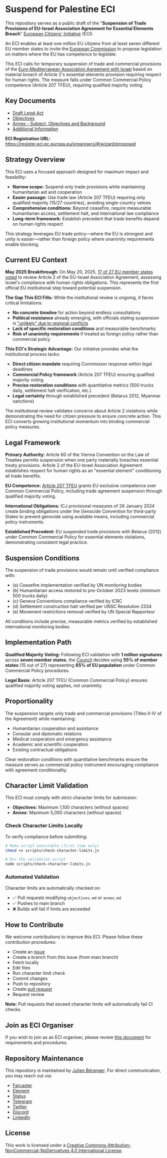 # Suspend for Palestine ECI

This repository serves as a public draft of the "**Suspension of Trade Provisions of EU-Israel Association Agreement for Essential Elements Breach**" [European Citizens' Initiative](https://citizens-initiative.europa.eu/) (ECI). 

An ECI enables at least one million EU citizens from at least seven different EU member states to invite the [European Commission](https://commission.europa.eu/) to propose legislation on matters where the EU has competence to legislate.

This ECI calls for temporary suspension of trade and commercial provisions of the [Euro-Mediterranean Association Agreement with Israel](https://eeas.europa.eu/archives/delegations/israel/documents/eu_israel/asso_agree_en.pdf) based on material breach of Article 2's essential elements provision requiring respect for human rights. The measure falls under Common Commercial Policy competence (Article 207 TFEU), requiring qualified majority voting.

## Key Documents

- [Draft Legal Act](https://github.com/palestine-will-live/eci/blob/main/legal-act/draft-legal-act.md)
- [Objectives](https://github.com/palestine-will-live/eci/blob/main/objectives.md)
- [Annex - Subject, Objectives and Background](https://github.com/palestine-will-live/eci/blob/main/annex.md)
- [Additional Information](https://github.com/palestine-will-live/eci/blob/main/additional-information/additional-information.md)

**ECI Registration URL:** https://register.eci.ec.europa.eu/organisers/#/wizard/proposed

## Strategy Overview

This ECI uses a focused approach designed for maximum impact and feasibility:

- **Narrow scope:** Suspend only trade provisions while maintaining humanitarian aid and cooperation
- **Easier passage:** Use trade law (Article 207 TFEU) requiring only qualified majority (15/27 countries), avoiding single-country vetoes
- **Comprehensive conditions:** Beyond ceasefire, require measurable humanitarian access, settlement halt, and international law compliance
- **Long-term framework:** Establish precedent that trade benefits depend on human rights respect

This strategy leverages EU trade policy—where the EU is strongest and unity is easier—rather than foreign policy where unanimity requirements enable blocking.

## Current EU Context

**May 2025 Breakthrough:** On May 20, 2025, [17 of 27 EU member states voted](https://www.euronews.com/my-europe/2025/05/20/eu-to-review-its-trade-and-cooperation-with-israel-over-gaza-offensive) to review Article 2 of the EU-Israel Association Agreement, assessing Israel's compliance with human rights obligations. This represents the first official EU institutional step toward potential suspension.

**The Gap This ECI Fills:** While the institutional review is ongoing, it faces critical limitations:
- **No concrete timeline** for action beyond endless consultations
- **Political resistance** already emerging, with officials stating suspension is ["unlikely" due to regional conflicts](https://www.euronews.com/my-europe/2025/06/18/exclusive-iran-conflict-to-derail-eu-review-of-israeli-association-agreement)
- **Lack of specific restoration conditions** and measurable benchmarks
- **Risk of unanimity requirements** if treated as foreign policy rather than commercial policy

**This ECI's Strategic Advantage:** Our initiative provides what the institutional process lacks:
- **Direct citizen mandate** requiring Commission response within legal deadlines
- **Commercial Policy framework** (Article 207 TFEU) ensuring qualified majority voting
- **Precise restoration conditions** with quantitative metrics (500 trucks daily, settlement halt verification, etc.)
- **Legal certainty** through established precedent (Belarus 2012, Myanmar sanctions)

The institutional review validates concerns about Article 2 violations while demonstrating the need for citizen pressure to ensure concrete action. This ECI converts growing institutional momentum into binding commercial policy measures.

## Legal Framework

**Primary Authority:** Article 60 of the Vienna Convention on the Law of Treaties permits suspension when one party materially breaches essential treaty provisions. Article 2 of the EU-Israel Association Agreement establishes respect for human rights as an "essential element" conditioning all trade benefits.

**EU Competence:** [Article 207 TFEU](https://eur-lex.europa.eu/legal-content/EN/TXT/?uri=celex%3A12012E%2FTXT) grants EU exclusive competence over Common Commercial Policy, including trade agreement suspension through qualified majority voting.

**International Obligations:** ICJ provisional measures of 26 January 2024 create binding obligations under the Genocide Convention for third-party States to prevent genocide using available means, including commercial policy instruments.

**Established Precedent:** EU suspended trade provisions with Belarus (2012) under Common Commercial Policy for essential elements violations, demonstrating consistent legal practice.

## Suspension Conditions

The suspension of trade provisions would remain until verified compliance with:

- (a) Ceasefire implementation verified by UN monitoring bodies
- (b) Humanitarian access restored to pre-October 2023 levels (minimum 500 trucks daily)
- (c) Geneva Conventions compliance verified by ICRC
- (d) Settlement construction halt verified per UNSC Resolution 2334
- (e) Movement restrictions removal verified by UN Special Rapporteur

All conditions include precise, measurable metrics verified by established international monitoring bodies.

## Implementation Path

**Qualified Majority Voting:** Following ECI validation with **1 million signatures** across **seven member states**, the [Council](https://www.consilium.europa.eu/) decides using **55% of member states** (15 out of 27) representing **65% of EU population** under Common Commercial Policy procedures.

**Legal Basis:** Article 207 TFEU (Common Commercial Policy) ensures qualified majority voting applies, not unanimity.

## Proportionality

The suspension targets only trade and commercial provisions (Titles II-IV of the Agreement) while maintaining:
- Humanitarian cooperation and assistance
- Consular and diplomatic relations  
- Medical cooperation and emergency assistance
- Academic and scientific cooperation
- Existing contractual obligations

Clear restoration conditions with quantitative benchmarks ensure the measure serves as commercial policy instrument encouraging compliance with agreement conditionality.

## Character Limit Validation

This ECI must comply with strict character limits for submission:
- **Objectives:** Maximum 1,100 characters (without spaces)
- **Annex:** Maximum 5,000 characters (without spaces)

### Check Character Limits Locally

To verify compliance before submitting:

```bash
# Make script executable (first time only)
chmod +x scripts/check-character-limits.js

# Run the validation script
node scripts/check-character-limits.js
```

### Automated Validation

Character limits are automatically checked on:
- ✅ Pull requests modifying `objectives.md` or `annex.md`
- ✅ Pushes to main branch
- ❌ Builds will fail if limits are exceeded

## How to Contribute

We welcome contributions to improve this ECI. Please follow these contribution procedures:

- Create an [issue](https://github.com/palestine-will-live/eci/issues)
- Create a branch from this issue (from main branch)
- Fetch locally
- Edit files
- Run character limit check
- Commit changes
- Push to repository
- Create [pull request](https://github.com/palestine-will-live/eci/pulls)
- Request review

**Note:** Pull requests that exceed character limits will automatically fail CI checks.

## Join as ECI Organiser

If you wish to join as an ECI organiser, please review [this document](https://github.com/palestine-will-live/eci/blob/main/organisers.md) for requirements and procedures.

## Repository Maintenance

This repository is maintained by [Julien Béranger](https://github.com/julienbrg). For direct communication, you may reach out via:

- [Farcaster](https://warpcast.com/julien-)
- [Element](https://matrix.to/#/@julienbrg:matrix.org)
- [Status](https://status.app/u/iwSACggKBkp1bGllbsOwIwSACggKBkp1bGllbs=#zQ3shmh1sbvE6qrGotuyNQB22XU5jTrZ2HFC8bA56d5kTS2fy)
- [Telegram](https://t.me/julienbrg)
- [Twitter](https://twitter.com/julienbrg)
- [Discord](https://discordapp.com/users/julienbrg)
- [LinkedIn](https://www.linkedin.com/in/julienberanger/)

## License

This work is licensed under a [Creative Commons Attribution-NonCommercial-NoDerivatives 4.0 International License](https://creativecommons.org/licenses/by-nc-nd/4.0/).